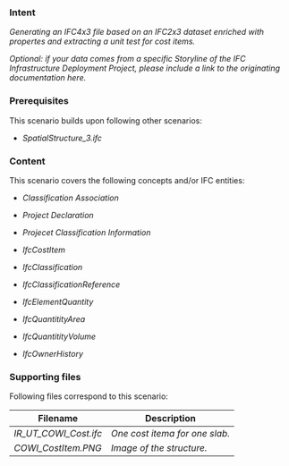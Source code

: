 
### Intent

*Generating an IFC4x3 file based on an IFC2x3 dataset enriched with propertes and extracting a unit test for cost items.*

*Optional: if your data comes from a specific Storyline of the IFC Infrastructure Deployment Project, please include a link to the originating documentation here.*

### Prerequisites

This scenario builds upon following other scenarios:

- *SpatialStructure_3.ifc*

### Content

This scenario covers the following concepts and/or IFC entities:

- *Classification Association*
- *Project Declaration*
- *Projecet Classification Information*

- *IfcCostItem*
- *IfcClassification*
- *IfcClassificationReference*
- *IfcElementQuantity*
- *IfcQuantitityArea*
- *IfcQuantitityVolume*
- *IfcOwnerHistory*

### Supporting files

Following files correspond to this scenario:

| Filename                          | Description                               |
|-----------------------------------|-------------------------------------------|
| *IR_UT_COWI_Cost.ifc*             | *One cost itema for one slab.*            |
| *COWI_CostItem.PNG*               | *Image of the structure.*                 |
